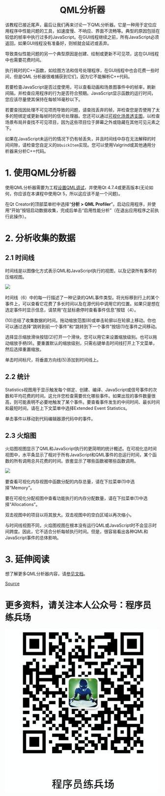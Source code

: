 # <center>QML分析器<center>

该教程已接近尾声，最后让我们再来讨论一下QML分析器。它是一种用于定位应用程序中性能问题的工具，如速度慢、不响应、界面不流畅等。典型的原因包括在较低的帧率中执行过多的JavaScript。在GUI线程继续之前，所有JavaScript必须返回，如果GUI线程没有准备好，则帧就会延迟或丢弃。

导致类似性能问题的另一个典型原因是创建、绘制或更新不可见项，这在GUI线程中也需要花费时间。

执行耗时的C++函数，如绘图方法和信号处理程序，在GUI线程中也会花费一些时间，但是QML 分析器很难捕获到它们，因为它不能解析C++代码。

若要检查JavaScript是否过度使用，可以查看动画和场景图事件中的帧率，刷新间隔，并检查应用程序的行为是否符合预期。JavaScript显示函数的运行时间，您应该尽量使其保持在每帧16毫秒以下。

若要查找因处理不可见项而导致的问题，请查找丢弃的帧，并检查您是否使用了太多的短绑定或更新每帧时的信号处理器。您还可以通过[可视化场景透支图](http://doc.qt.io/qt-5/qtquick-visualcanvas-scenegraph-renderer.html#visualizing-overdraw "可视化场景透支图")，以检查场景布局并查找不可见项目，因为这些项目位于屏幕之外或隐藏在其他可见元素之下。

如果在JavaScript未运行的情况下仍有帧丢失，并且时间线中存在无法解释的时间间隙，请检查您自定义的`QQuickItem`实现。您可以使用Valgrind或其他通用分析器来分析C++代码。

# 1. 使用QML分析器

使用QML分析器需要为工程[设置QML调试](https://doc.qt.io/qtcreator/creator-debugging-qml.html#setting-up-qml-debugging "设置QML调试")，并使用Qt 4.7.4或更高版本(无论如何，你应该在本课程中使用Qt 5，所以这应该不是一个问题)。

在Qt Creator的顶部菜单栏中选择“**分析 > QML Profiler**”。启动应用程序，并使用“开始”按钮启动数据收集，完成后单击“启用性能分析”（在退出应用程序之前执行此操作）。

# 2. 分析收集的数据

## 2.1 时间线

时间线是以图像化方式表示QML和JavaScript执行的视图，以及记录所有事件的压缩视图。

![](https://materiaalit.github.io/qt-mooc/img/part-5/profiler-timeline-1a24a1aa.png)

时间线（6）中的每一行描述了一种记录的QML事件类型。将光标移到行上的某个事件上，可以查看它花费了多长时间以及在源代码中调用它的位置。如果只是想在选定事件时显示信息，请禁用“在鼠标悬停时查看事件信息”按钮（4）。

(10)总结了收集数据的时间。拖动缩放范围(8)或单击轮廓以在轮廓上移动。你也可以通过选择“跳转到前一个事件”和“跳转到下一个事件”按钮(1)在事件之间移动。

选择显示缩放滑块按钮(2)打开一个滑块，您可以用它来设置缩放级别。也可以拖动缩放手柄(9)。要重置默认的缩放级别，只需右键单击时间线打开上下文菜单，然后选择重置缩放。

单击时间标尺，将垂直方向线(5)添加到时间线上。

## 2.2 统计

Statistics视图用于显示触发每个绑定、创建、编译、JavaScript或信号事件的次数和平均花费的时间。这允许您检查需要优化哪些事件。如果出现的事件数量很高，则可能表明不必要地触发了某个事件。要查看事件发生的中间时间、最长时间和最短时间，请在上下文菜单中选择Extended Event Statistics。

单击事件以移动到代码编辑器源代码中的事件。

## 2.3 火焰图

火焰图视图显示了QML和JavaScript执行的更简明的统计概述。在可视化总时间视图中，水平条显示了相对于所有JavaScript和QML事件的总运行时间，某个函数的所有调用总共花费的时间。嵌套显示了哪些函数被哪些函数调用。

![](https://materiaalit.github.io/qt-mooc/img/part-5/profiler-flamegraph-02c97103.png)

要查看可视化内存视图中函数分配的内存总量，请在下拉菜单(1)中选择“Memory”。

要在可视化分配视图中查看功能执行的内存分配数量，请在下拉菜单(1)中选择“Allocations”。

双击视图中的项目以将其放大。双击视图中的空白区域以再次缩小。

与时间线视图不同，火焰图视图在根本没有运行QML或JavaScript时不会显示时间跨度。因此，它不适合分析每帧执行时间。但是，很容易看出各种QML和JavaScript事件的总体影响。

# 3. 延伸阅读

想了解更多QML分析器内容，请[参见文档](https://doc.qt.io/qtcreator/creator-qml-performance-monitor.html "参见文档")。

[Source](https://materiaalit.github.io/qt-mooc/part5/)

# 更多资料，请关注本人公众号：**程序员练兵场**
![在这里插入图片描述](img/公众号.png)
